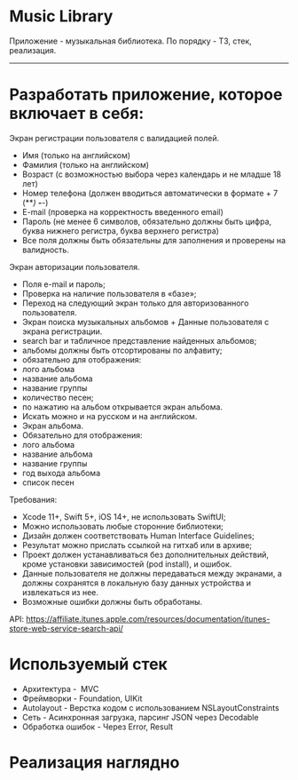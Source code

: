 # Music Library

Приложение - музыкальная библиотека. По порядку - ТЗ, стек, реализация.

---

<h1> Разработать приложение, которое включает в себя:
</h1>

Экран регистрации пользователя с валидацией полей. 
- Имя (только на английском)
- Фамилия (только на английском) 
- Возраст (с возможностью выбора через календарь и не младше 18 лет)
- Номер телефона (должен вводиться автоматически в формате + 7 (***) ***-**-**)
- E-mail (проверка на корректность введенного email) 
- Пароль (не менее 6 символов, обязательно должны быть цифра, буква нижнего регистра, буква верхнего регистра) 
- Все поля должны быть обязательны для заполнения и проверены на валидность.

Экран авторизации пользователя. 
- Поля e-mail и пароль;
- Проверка на наличие пользователя в «базе»; 
- Переход на следующий экран только для авторизованного пользователя.
- Экран поиска музыкальных альбомов + Данные пользователя с экрана регистрации. 
- search bar и табличное представление найденных альбомов;
- альбомы должны быть отсортированы по алфавиту;
- обязательно для отображения: 
- лого альбома
- название альбома
- название группы
- количество песен;
- по нажатию на альбом открывается экран альбома. 
- Искать можно и на русском и на английском.
- Экран альбома.
- Обязательно для отображения: 
- лого альбома
- название альбома
- название группы
- год выхода альбома
- список песен

Требования:

- Xcode 11+, Swift 5+, iOS 14+, не использовать SwiftUI;
- Можно использовать любые сторонние библиотеки;
- Дизайн должен соответствовать Human Interface Guidelines;
- Результат можно прислать ссылкой на гитхаб или в архиве;
- Проект должен устанавливаться без дополнительных действий, кроме установки зависимостей (pod install), и ошибок. 
- Данные пользователя не должны передаваться между экранами, а должны сохранятся в локальную базу данных устройства и извлекаться из нее. 
- Возможные ошибки должны быть обработаны.

API: https://affiliate.itunes.apple.com/resources/documentation/itunes-store-web-service-search-api/

<h1> Используемый стек </h1>

- Архитектура -  MVC
- Фреймворки - Foundation, UIKit
- Autolayout - Верстка кодом с использованием NSLayoutConstraints
- Сеть - Асинхронная загрузка, парсинг JSON через Decodable
- Обработка ошибок - Через Error, Result

<h1> Реализация наглядно </h1>
